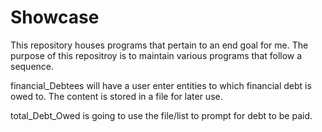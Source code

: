 # Showcase
This repository houses programs that pertain to an end goal for me. The purpose of this repositroy is to maintain various programs that follow a sequence. 


financial_Debtees will have a user enter entities to which financial debt is owed to. The content is stored in a file for later use.


total_Debt_Owed is going to use the file/list to prompt for debt to be paid.
